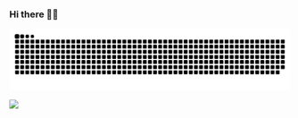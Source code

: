 ### Hi there 👋😆


![github-contribution-grid-snake](https://github.com/mozillazg/mozillazg/blob/github-contribution-grid-snake/github-contribution-grid-snake.svg)

<!--
**mozillazg/mozillazg** is a ✨ _special_ ✨ repository because its `README.md` (this file) appears on your GitHub profile.

Here are some ideas to get you started:

- 🔭 I’m currently working on ...
- 🌱 I’m currently learning ...
- 👯 I’m looking to collaborate on ...
- 🤔 I’m looking for help with ...
- 💬 Ask me about ...
- 📫 How to reach me: ...
- 😄 Pronouns: ...
- ⚡ Fun fact: ...
-->

<image src="https://github-readme-stats.vercel.app/api?username=mozillazg&show_icons=true&include_all_commits=true" />


